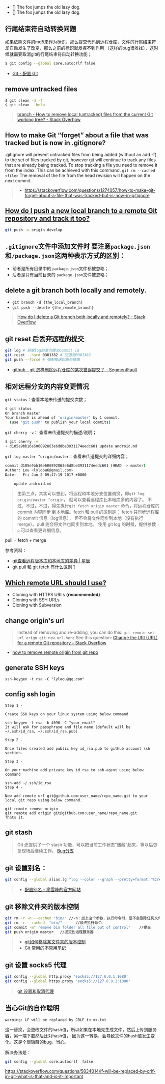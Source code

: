 - [] The fox jumps the old lazy dog.
- [] The fox jumps the old lazy dog.

## 行尾结束符自动转换问题
如果依照文件的md5来作为标识，那么提交代码到远程仓库，文件的行尾结束符却自动发生了改变，那么之前的标识就发挥不到作用
（这样的bug很难找），这时候就需要取消git的行尾结束符自动转换功能；
```sh
$ git config --global core.autocrlf false
```
- [Git - 配置 Git](https://git-scm.com/book/zh/v1/%E8%87%AA%E5%AE%9A%E4%B9%89-Git-%E9%85%8D%E7%BD%AE-Git#格式化与空白)


## remove untracked files
```bash
$ git clean -d -f
$ git clean --help
```
> [branch - How to remove local (untracked) files from the current Git working tree? - Stack Overflow](https://stackoverflow.com/questions/61212/how-to-remove-local-untracked-files-from-the-current-git-working-tree)


## How to make Git “forget” about a file that was tracked but is now in .gitignore?
.gitignore will prevent untracked files from being added (without an add -f) to the set of files tracked by git, however git will continue to track any files that are already being tracked.
To stop tracking a file you need to remove it from the index. This can be achieved with this command.
    `git rm --cached <file>`
The removal of the file from the head revision will happen on the next commit.
> - https://stackoverflow.com/questions/1274057/how-to-make-git-forget-about-a-file-that-was-tracked-but-is-now-in-gitignore

## [How do I push a new local branch to a remote Git repository and track it too?](https://stackoverflow.com/questions/2765421/how-do-i-push-a-new-local-branch-to-a-remote-git-repository-and-track-it-too)
```sh
git push -u origin develop
```
## `.gitignore`文件中添加文件时 要注意`package.json`和`/package.json`这两种表示方式的区别：
  - 前者是所有目录中的 `package.json`文件都被忽略；
  - 后者是只有当前目录的 `package.json`文件被忽略；

## delete a git branch both locally and remotely.
- `git branch -d {the_local_branch}`
- `git push --delete {the_remote_branch}`

> [How do I delete a Git branch both locally and remotely? - Stack Overflow](https://stackoverflow.com/questions/2003505/how-do-i-delete-a-git-branch-both-locally-and-remotely)

## git reset 后丢弃远程的提交
```bash
git log # 获取log的某次提交commit id
git reset --hard 0301382 # 回退到0301382
git push --force # 强制推送到服务器端
```

- [github - git 怎样删除远程仓库的某次错误提交？ - SegmentFault](https://segmentfault.com/q/1010000002898735)

## 相对远程分支的内容变更情况

`git status`：查看本地未传送的提交次数；
```bash
$ git status
On branch master
Your branch is ahead of 'origin/master' by 1 commit.
  (use "git push" to publish your local commits)
```

`git cherry -v`： 查看未传送提交的描述/说明；
```bash
$ git cherry -v
+ d105e9bb16e606892863e6d8be3931174eedc601 update android.md
```

`git log master ^origin/master`：查看未传送提交的详细内容；
```bash
commit d105e9bb16e606892863e6d8be3931174eedc601 (HEAD -> master)
Author: Lou <lyloou6@gmail.com>
Date:   Fri Jun 2 09:47:19 2017 +0800

    update android.md
```

> 由第三点，其实可以想到，将远程和本地分支位置调换，即`git log origin/master ^origin`，
就可以查看远程库比本地库多的内容了。
不过，不过，不过，得先执行`git fetch origin master` 命令，将远程仓库的 commit 内容同步
到本地库。fetch 和 pull 的区别是： fetch 只同步远程库的 commit 信息（log信息），
但不会将文件同步到本地（没有执行merge）。pull 则会将文件也同步到本地。
使用 git log 的时候，提供参数 `-p` 可以查看更详细信息。

pull = fetch + merge

参考资料：
- [git查看远程版本库和本地库的差异 | 星辰](http://blog.kainaodong.com/?p=12)
- [git pull 和 git fetch 有什么区别？](https://ruby-china.org/topics/15729)


## [Which remote URL should I use?](https://help.github.com/articles/which-remote-url-should-i-use/)
- Cloning with HTTPS URLs **(recommended)**
- Cloning with SSH URLs
- Cloning with Subversion



## change origin's url
> Instead of removing and re-adding,  you can do this:
  `git remote set-url orign git:new.url.here`
  See this question: [Change the URI (URL) for a remote Git repository - Stack Overflow](http://stackoverflow.com/questions/16330404/how-to-remove-remote-origin-from-git-repo/16330439)
- [how to remove remote origin from git repo](http://stackoverflow.com/questions/16330404/how-to-remove-remote-origin-from-git-repo/16330439)

## generate SSH keys
```
ssh-keygen -t rsa -C "lyloou@qq.com"
```

## config ssh login
```
Step 1 -

Create SSH keys on your linux system using below command

ssh-keygen -t rsa -b 4096 -C "your_email"
It will ask for passphrase and file name (default will be ~/.ssh/id_rsa, ~/.ssh/id_rsa.pub)

Step 2 -

Once files created add public key id_rsa.pub to github account ssh section.

Step 3 -

On your machine add private key id_rsa to ssh-agent using below command

ssh-add ~/.ssh/id_rsa 
Step 4 -

Now add remote url git@github.com:user_name/repo_name.git to your local git repo using below command.

git remote remove origin
git remote add origin git@github.com:user_name/repo_name.git
Thats it.
```

## git stash
> Git 还提供了一个 stash 功能，可以把当前工作状态“储藏”起来，等以后恢复现场后继续工作。
> [Bug分支](http://www.liaoxuefeng.com/wiki/0013739516305929606dd18361248578c67b8067c8c017b000/00137602359178794d966923e5c4134bc8bf98dfb03aea3000)

## git 设置别名：
```sh
git config --global alias.lg "log --color --graph --pretty=format:'%Cred%h%Creset -%C(yellow)%d%Creset %s %Cgreen(%cr) %C(bold blue)<%an>%Creset' --abbrev-commit"
```
> - [配置别名 - 廖雪峰的官方网站](http://www.liaoxuefeng.com/wiki/0013739516305929606dd18361248578c67b8067c8c017b000/001375234012342f90be1fc4d81446c967bbdc19e7c03d3000)

## git 移除文件夹的版本控制
```sh
git rm -r -n --cached "bin/" //-n：加上这个参数，执行命令时，是不会删除任何文件，而是展示此命令要删除的文件列表预览。
git rm -r --cached  "bin/"      //最终执行命令.
git commit -m" remove bin folder all file out of control"    //提交
git push origin master   //提交到远程服务器
```
> - [git如何移除某文件夹的版本控制](https://my.oschina.net/dlpinghailinfeng/blog/388606)
> - [Git 常用的不常用笔记](http://leoray.leanote.com/post/git)




## git 设置 socks5 代理
```sh
git config --global http.proxy 'socks5://127.0.0.1:1080'
git config --global https.proxy 'socks5://127.0.0.1:1080'
```
>  [git 设置和取消代理](https://gist.github.com/laispace/666dd7b27e9116faece6)


## 当心Git的自作聪明
`warning: LF will be replaced by CRLF in xx.txt`

这一替换，会更改文件的hash值，所以如果在本地先生成文件，然后上传到服务器，另一端下载然后比对hash值，
因为这一转换，会导致文件的hash值发生变化。这是个很隐蔽的bug，当心。

解决办法是：
```sh
git config --global core.autocrlf  false
```
https://stackoverflow.com/questions/5834014/lf-will-be-replaced-by-crlf-in-git-what-is-that-and-is-it-important
